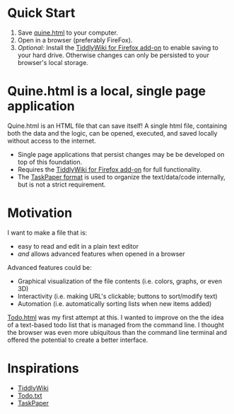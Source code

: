 # Quick Start

1. Save [quine.html][7] to your computer.
2. Open in a browser (preferably FireFox).
3. *Optional:* Install the [TiddlyWiki for Firefox add-on][1] to enable saving to your hard drive. Otherwise changes can only be persisted to your browser's local storage.

# Quine.html is a local, single page application

Quine.html is an HTML file that can save itself! A single html file, containing both the data and the logic, can be opened, executed, and saved locally without access to the internet. 

- Single page applications that persist changes may be be developed on top of this foundation.
- Requires the [TiddlyWiki for Firefox add-on][1] for full functionality.
- The [TaskPaper format][2] is used to organize the text/data/code internally, but is not a strict requirement.


# Motivation

I want to make a file that is:

- easy to read and edit in a plain text editor
- *and* allows advanced features when opened in a browser

Advanced features could be:

- Graphical visualization of the file contents (i.e. colors, graphs, or even 3D)
- Interactivity (i.e. making URL's clickable; buttons to sort/modify text)
- Automation (i.e. automatically sorting lists when new items added)

[Todo.html][3] was my first attempt at this. I wanted to improve on the the idea of a text-based todo list that is managed from the command line. I thought the browser was even more ubiquitous than the command line terminal and offered the potential to create a better interface.



# Inspirations

- [TiddlyWiki][3]
- [Todo.txt][4]
- [TaskPaper][5] 

[1]: https://addons.mozilla.org/en-US/firefox/addon/tiddlyfox/
[2]: http://www.macdrifter.com/2014/01/deconstructing-my-omnifocus-dependency.html
[3]: https://github.com/Leftium/todo.html
[4]: http://tiddlywiki.com/
[5]: http://todotxt.com/
[6]: http://www.hogbaysoftware.com/products/taskpaper
[7]: https://raw.githubusercontent.com/Leftium/quine.html/master/quine.html
